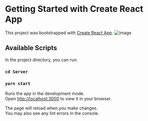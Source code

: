 # Getting Started with Create React App

This project was bootstrapped with [Create React App](https://github.com/facebook/create-react-app).
![image](https://user-images.githubusercontent.com/35139230/189475968-c69f10c8-ddee-4d0d-a4de-f7bc8c4bf723.png)

## Available Scripts

In the project directory, you can run:

### `cd Server`
### `yarn start`

Runs the app in the development mode.\
Open [http://localhost:3000](http://localhost:3000) to view it in your browser.

The page will reload when you make changes.\
You may also see any lint errors in the console.

